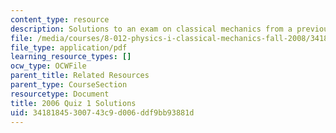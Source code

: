 ```yaml
---
content_type: resource
description: Solutions to an exam on classical mechanics from a previous semester.
file: /media/courses/8-012-physics-i-classical-mechanics-fall-2008/34181845300743c9d006ddf9bb93881d_2006_quiz1_sol.pdf
file_type: application/pdf
learning_resource_types: []
ocw_type: OCWFile
parent_title: Related Resources
parent_type: CourseSection
resourcetype: Document
title: 2006 Quiz 1 Solutions
uid: 34181845-3007-43c9-d006-ddf9bb93881d
---
```

